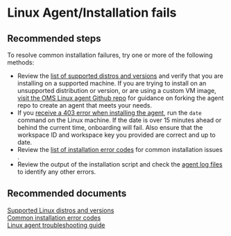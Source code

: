 
<properties
    pageTitle="Linux Agent/Installation fails"
    description="Installation of OMS Agent for Linux fails."
    service="microsoft.operationalinsights"
    resource="operationalinsightsaccounts"
    authors="johnkemnetz"
    displayorder=""
    selfHelpType="generic"
    supportTopicIds="32612468"
    resourceTags=""
    productPesIds="15725"
    cloudEnvironments="public, Blackforest, Fairfax"
	articleId="2c537456-ed05-4843-8290-6a71eddc1825"
	ownershipId="AzureMonitoring_LogAnalytics"
/>

# Linux Agent/Installation fails 

## **Recommended steps**
To resolve common installation failures, try one or more of the following methods:

* Review the [list of supported distros and versions](https://docs.microsoft.com/azure/virtual-machines/extensions/oms-linux#operating-system) and verify that you are installing on a supported machine. If you are trying to install on an unsupported distribution or version, or are using a custom VM image, [visit the OMS Linux agent Github repo](https://github.com/Microsoft/OMS-Agent-for-Linux) for guidance on forking the agent repo to create an agent that meets your needs.
* If you [receive a 403 error when installing the agent](https://docs.microsoft.com/azure/log-analytics/log-analytics-agent-linux-support#issue-you-receive-a-403-error-when-trying-to-onboard), run the `date` command on the Linux machine. If the date is over 15 minutes ahead or behind the current time, onboarding will fail. Also ensure that the workspace ID and workspace key you provided are correct and up to date.
* Review the [list of installation error codes](https://github.com/Microsoft/OMS-Agent-for-Linux/blob/master/docs/Troubleshooting.md#installation-error-codes) for common installation issues .
* Review the output of the installation script and check the [agent log files](https://github.com/Microsoft/OMS-Agent-for-Linux/blob/master/docs/Troubleshooting.md#important-log-locations-and-log-collector-tool) to identify any other errors.

## **Recommended documents**

[Supported Linux distros and versions](https://docs.microsoft.com/azure/virtual-machines/extensions/oms-linux#operating-system) <br>
[Common installation error codes](https://github.com/Microsoft/OMS-Agent-for-Linux/blob/master/docs/Troubleshooting.md#installation-error-codes) <br>
[Linux agent troubleshooting guide](https://docs.microsoft.com/azure/log-analytics/log-analytics-agent-linux-support)
